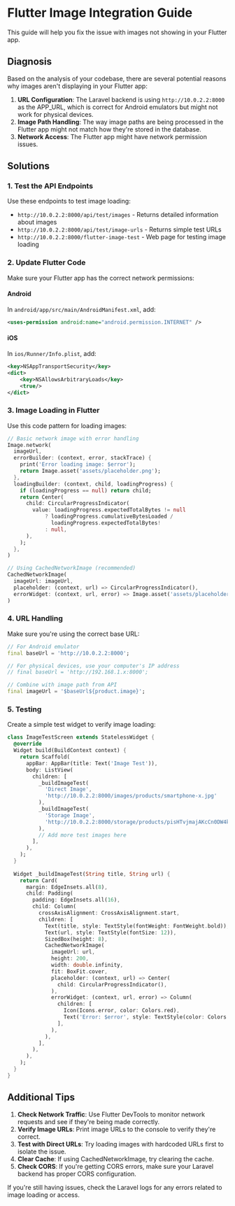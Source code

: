 # Flutter Image Integration Guide

This guide will help you fix the issue with images not showing in your Flutter app.

## Diagnosis

Based on the analysis of your codebase, there are several potential reasons why images aren't displaying in your Flutter app:

1. **URL Configuration**: The Laravel backend is using `http://10.0.2.2:8000` as the APP_URL, which is correct for Android emulators but might not work for physical devices.
2. **Image Path Handling**: The way image paths are being processed in the Flutter app might not match how they're stored in the database.
3. **Network Access**: The Flutter app might have network permission issues.

## Solutions

### 1. Test the API Endpoints

Use these endpoints to test image loading:

- `http://10.0.2.2:8000/api/test/images` - Returns detailed information about images
- `http://10.0.2.2:8000/api/test/image-urls` - Returns simple test URLs
- `http://10.0.2.2:8000/flutter-image-test` - Web page for testing image loading

### 2. Update Flutter Code

Make sure your Flutter app has the correct network permissions:

#### Android

In `android/app/src/main/AndroidManifest.xml`, add:

```xml
<uses-permission android:name="android.permission.INTERNET" />
```

#### iOS

In `ios/Runner/Info.plist`, add:

```xml
<key>NSAppTransportSecurity</key>
<dict>
    <key>NSAllowsArbitraryLoads</key>
    <true/>
</dict>
```

### 3. Image Loading in Flutter

Use this code pattern for loading images:

```dart
// Basic network image with error handling
Image.network(
  imageUrl,
  errorBuilder: (context, error, stackTrace) {
    print('Error loading image: $error');
    return Image.asset('assets/placeholder.png');
  },
  loadingBuilder: (context, child, loadingProgress) {
    if (loadingProgress == null) return child;
    return Center(
      child: CircularProgressIndicator(
        value: loadingProgress.expectedTotalBytes != null
            ? loadingProgress.cumulativeBytesLoaded / 
              loadingProgress.expectedTotalBytes!
            : null,
      ),
    );
  },
)

// Using CachedNetworkImage (recommended)
CachedNetworkImage(
  imageUrl: imageUrl,
  placeholder: (context, url) => CircularProgressIndicator(),
  errorWidget: (context, url, error) => Image.asset('assets/placeholder.png'),
)
```

### 4. URL Handling

Make sure you're using the correct base URL:

```dart
// For Android emulator
final baseUrl = 'http://10.0.2.2:8000';

// For physical devices, use your computer's IP address
// final baseUrl = 'http://192.168.1.x:8000';

// Combine with image path from API
final imageUrl = '$baseUrl${product.image}';
```

### 5. Testing

Create a simple test widget to verify image loading:

```dart
class ImageTestScreen extends StatelessWidget {
  @override
  Widget build(BuildContext context) {
    return Scaffold(
      appBar: AppBar(title: Text('Image Test')),
      body: ListView(
        children: [
          _buildImageTest(
            'Direct Image', 
            'http://10.0.2.2:8000/images/products/smartphone-x.jpg'
          ),
          _buildImageTest(
            'Storage Image', 
            'http://10.0.2.2:8000/storage/products/pisHTvjmajAKcCn0DW4k8GCWUfVgEzrHdB7JkKKr.png'
          ),
          // Add more test images here
        ],
      ),
    );
  }
  
  Widget _buildImageTest(String title, String url) {
    return Card(
      margin: EdgeInsets.all(8),
      child: Padding(
        padding: EdgeInsets.all(16),
        child: Column(
          crossAxisAlignment: CrossAxisAlignment.start,
          children: [
            Text(title, style: TextStyle(fontWeight: FontWeight.bold)),
            Text(url, style: TextStyle(fontSize: 12)),
            SizedBox(height: 8),
            CachedNetworkImage(
              imageUrl: url,
              height: 200,
              width: double.infinity,
              fit: BoxFit.cover,
              placeholder: (context, url) => Center(
                child: CircularProgressIndicator(),
              ),
              errorWidget: (context, url, error) => Column(
                children: [
                  Icon(Icons.error, color: Colors.red),
                  Text('Error: $error', style: TextStyle(color: Colors.red)),
                ],
              ),
            ),
          ],
        ),
      ),
    );
  }
}
```

## Additional Tips

1. **Check Network Traffic**: Use Flutter DevTools to monitor network requests and see if they're being made correctly.
2. **Verify Image URLs**: Print image URLs to the console to verify they're correct.
3. **Test with Direct URLs**: Try loading images with hardcoded URLs first to isolate the issue.
4. **Clear Cache**: If using CachedNetworkImage, try clearing the cache.
5. **Check CORS**: If you're getting CORS errors, make sure your Laravel backend has proper CORS configuration.

If you're still having issues, check the Laravel logs for any errors related to image loading or access.
